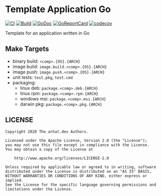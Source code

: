 # Template Application Go

[![CI](https://github.com/arhat-dev/template-application-go/workflows/CI/badge.svg)](https://github.com/arhat-dev/template-application-go/actions?query=workflow%3ACI)
[![Build](https://github.com/arhat-dev/template-application-go/workflows/Build/badge.svg)](https://github.com/arhat-dev/template-application-go/actions?query=workflow%3ABuild)
[![GoDoc](https://pkg.go.dev/badge/arhat.dev/template-application-go)](https://pkg.go.dev/arhat.dev/template-application-go)
[![GoReportCard](https://goreportcard.com/badge/arhat.dev/template-application-go)](https://goreportcard.com/report/arhat.dev/template-application-go)
[![codecov](https://codecov.io/gh/arhat-dev/template-application-go/branch/master/graph/badge.svg)](https://codecov.io/gh/arhat-dev/template-application-go)

Template for an application written in Go

## Make Targets

- binary build: `<comp>.{OS}.{ARCH}`
- image build: `image.build.<comp>.{OS}.{ARCH}`
- image push: `image.push.<comp>.{OS}.{ARCH}`
- unit tests: `test.pkg`, `test.cmd`
- packaging:
  - linux deb: `package.<comp>.deb.{ARCH}`
  - linux rpm: `package.<comp>.rpm.{ARCH}`
  - windows msi: `package.<comp>.msi.{ARCH}`
  - darwin pkg: `package.<comp>.pkg.{ARCH}`

## LICENSE

```text
Copyright 2020 The arhat.dev Authors.

Licensed under the Apache License, Version 2.0 (the "License");
you may not use this file except in compliance with the License.
You may obtain a copy of the License at

    http://www.apache.org/licenses/LICENSE-2.0

Unless required by applicable law or agreed to in writing, software
distributed under the License is distributed on an "AS IS" BASIS,
WITHOUT WARRANTIES OR CONDITIONS OF ANY KIND, either express or implied.
See the License for the specific language governing permissions and
limitations under the License.
```
